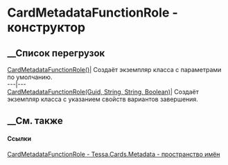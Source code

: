 # CardMetadataFunctionRole - конструктор
##  __Список перегрузок
[CardMetadataFunctionRole()](M_Tessa_Cards_Metadata_CardMetadataFunctionRole__ctor.htm)|
Создаёт экземпляр класса с параметрами по умолчанию.  
---|---  
[CardMetadataFunctionRole(Guid, String, String,
Boolean)](M_Tessa_Cards_Metadata_CardMetadataFunctionRole__ctor_1.htm)|
Создаёт экземпляр класса с указанием свойств вариантов завершения.  
## __См. также
#### Ссылки
[CardMetadataFunctionRole -
](T_Tessa_Cards_Metadata_CardMetadataFunctionRole.htm)
[Tessa.Cards.Metadata - пространство имён](N_Tessa_Cards_Metadata.htm)
